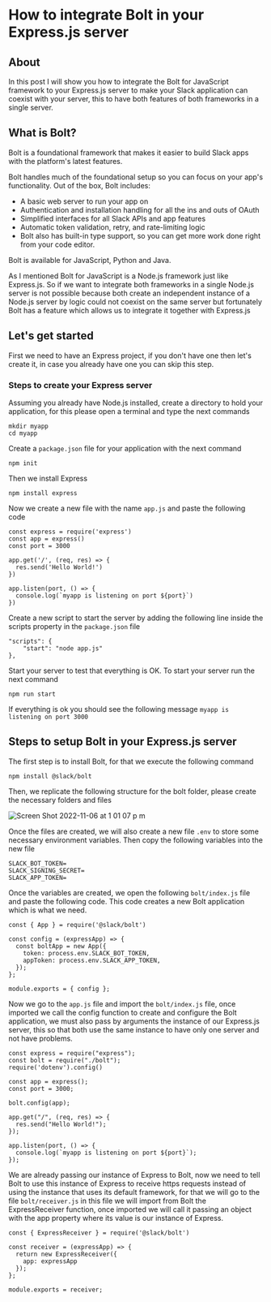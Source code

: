 # How to integrate Bolt in your Express.js server

## About

In this post I will show you how to integrate the Bolt for JavaScript framework to your Express.js server to make your Slack application can coexist with your server, this to have both features of both frameworks in a single server.

## What is Bolt?
Bolt is a foundational framework that makes it easier to build Slack apps with the platform's latest features.

Bolt handles much of the foundational setup so you can focus on your app's functionality. Out of the box, Bolt includes:

  - A basic web server to run your app on
  - Authentication and installation handling for all the ins and outs of OAuth
  - Simplified interfaces for all Slack APIs and app features
  - Automatic token validation, retry, and rate-limiting logic
  - Bolt also has built-in type support, so you can get more work done right from your code editor.

Bolt is available for JavaScript, Python and Java.

As I mentioned Bolt for JavaScript is a Node.js framework just like Express.js. So if we want to integrate both frameworks in a single Node.js server is not possible because both create an independent instance of a Node.js server by logic could not coexist on the same server but fortunately Bolt has a feature which allows us to integrate it together with Express.js

## Let's get started

First we need to have an Express project, if you don't have one then let's create it, in case you already have one you can skip this step.

### Steps to create your Express server

Assuming you already have Node.js installed, create a directory to hold your application, for this please open a terminal and type the next commands

```
mkdir myapp
cd myapp
```

Create a `package.json` file for your application with the next command

```
npm init
```

Then we install Express

```
npm install express
```

Now we create a new file with the name `app.js` and paste the following code

```
const express = require('express')
const app = express()
const port = 3000

app.get('/', (req, res) => {
  res.send('Hello World!')
})

app.listen(port, () => {
  console.log(`myapp is listening on port ${port}`)
})
```

Create a new script to start the server by adding the following line inside the scripts property in the `package.json` file
```
"scripts": {
    "start": "node app.js"
},
```

Start your server to test that everything is OK. To start your server run the next command

```
npm run start
```

If everything is ok you should see the following message
`myapp is listening on port 3000`

## Steps to setup Bolt in your Express.js server

The first step is to install Bolt, for that we execute the following command

```
npm install @slack/bolt
```

Then, we replicate the following structure for the bolt folder, please create the necessary folders and files

![Screen Shot 2022-11-06 at 1 01 07 p m](https://user-images.githubusercontent.com/36525675/200189929-b9472035-328f-4b3f-b134-2695319cc02d.png)

Once the files are created, we will also create a new file `.env` to store some necessary environment variables. Then copy the following variables into the new file

```
SLACK_BOT_TOKEN=
SLACK_SIGNING_SECRET=
SLACK_APP_TOKEN=
```

Once the variables are created, we open the following `bolt/index.js` file and paste the following code. This code creates a new Bolt application which is what we need.

```
const { App } = require('@slack/bolt')

const config = (expressApp) => {
  const boltApp = new App({
    token: process.env.SLACK_BOT_TOKEN,
    appToken: process.env.SLACK_APP_TOKEN,
  });
};

module.exports = { config };
```

Now we go to the `app.js` file and import the `bolt/index.js` file, once imported we call the config function to create and configure the Bolt application, we must also pass by arguments the instance of our Express.js server, this so that both use the same instance to have only one server and not have problems.

```
const express = require("express");
const bolt = require("./bolt");
require('dotenv').config()

const app = express();
const port = 3000;

bolt.config(app);

app.get("/", (req, res) => {
  res.send("Hello World!");
});

app.listen(port, () => {
  console.log(`myapp is listening on port ${port}`);
});
```

We are already passing our instance of Express to Bolt, now we need to tell Bolt to use this instance of Express to receive https requests instead of using the instance that uses its default framework, for that we will go to the file `bolt/receiver.js` in this file we will import from Bolt the ExpressReceiver function, once imported we will call it passing an object with the app property where its value is our instance of Express.

```
const { ExpressReceiver } = require('@slack/bolt')

const receiver = (expressApp) => {
  return new ExpressReceiver({
    app: expressApp
  });
};

module.exports = receiver;
```
